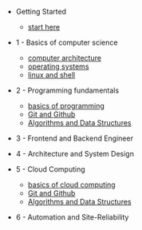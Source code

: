 - Getting Started
  - [start here](README.md)
- 1 - Basics of computer science

  - [computer architecture](./computer-architecture.md)
  - [operating systems](./operating-systems.md)
  - [linux and shell](./linux-and-shell.md)

- 2 - Programming fundamentals

  - [basics of programming](./basics-of-programming.md)
  - [Git and Github](./git.md)
  - [Algorithms and Data Structures](./algorithms-and-data-structures.md)

- 3 - Frontend and Backend Engineer

- 4 - Architecture and System Design

- 5 - Cloud Computing

  - [basics of cloud computing](./cloud-computing.md)
  - [Git and Github](./git.md)
  - [Algorithms and Data Structures](./algorithms-and-data-structures.md)

- 6 - Automation and Site-Reliability
